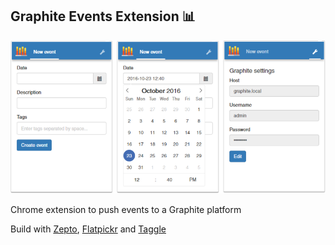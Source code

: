 ## Graphite Events Extension 📊

![Graphite Events](images/preview.png)

Chrome extension to push events to a Graphite platform

Build with [Zepto](https://github.com/madrobby/zepto), [Flatpickr](https://github.com/chmln/flatpickr) and [Taggle](https://github.com/okcoker/taggle.js)

